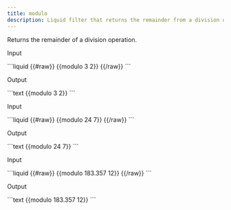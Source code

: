 ```yaml
---
title: modulo
description: Liquid filter that returns the remainder from a division operation.
---
```

Returns the remainder of a division operation.
<p class="code-label">Input</p>
```liquid
{{#raw}}
{{modulo 3 2}}
{{/raw}}
```
<p class="code-label">Output</p>
```text
{{modulo 3 2}}
```
<p class="code-label">Input</p>
```liquid
{{#raw}}
{{modulo 24 7}}
{{/raw}}
```
<p class="code-label">Output</p>
```text
{{modulo 24 7}}
```
<p class="code-label">Input</p>
```liquid
{{#raw}}
{{modulo 183.357 12}}
{{/raw}}
```
<p class="code-label">Output</p>
```text
{{modulo 183.357 12}}
```